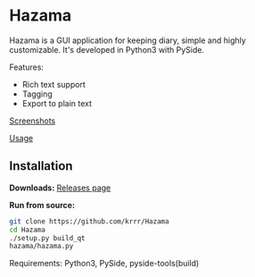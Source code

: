 Hazama
======
Hazama is a GUI application for keeping diary, simple and highly customizable. It's developed in Python3 with PySide.

Features:
 - Rich text support
 - Tagging
 - Export to plain text

[Screenshots](https://github.com/krrr/Hazama/wiki/Screenshots)

[Usage](https://github.com/krrr/Hazama/wiki/Usage)


Installation
----
**Downloads:** [Releases page](https://github.com/krrr/Hazama/releases)

**Run from source:**
```sh
git clone https://github.com/krrr/Hazama
cd Hazama
./setup.py build_qt
hazama/hazama.py
```
Requirements: Python3, PySide, pyside-tools(build)
